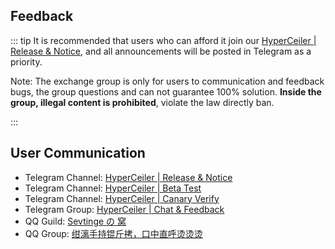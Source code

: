 ## Feedback

::: tip It is recommended that users who can afford it join our [HyperCeiler | Release & Notice](https://t.me/s/cemiuiler_release), and all announcements will be posted in Telegram as a priority.

Note: The exchange group is only for users to communication and feedback bugs, the group questions and can not guarantee 100% solution. **Inside the group, illegal content is prohibited**, violate the law directly ban.

:::
## User Communication

- Telegram Channel: [HyperCeiler | Release & Notice](https://t.me/s/cemiuiler_release)
- Telegram Channel: [HyperCeiler | Beta Test](https://t.me/s/cemiuiler_beta)
- Telegram Channel: [HyperCeiler | Canary Verify](https://t.me/s/cemiuiler_canary_verify)
- Telegram Group: [HyperCeiler | Chat & Feedback](https://t.me/cemiuiler)
- QQ Guild: [Sevtinge の 窝](https://pd.qq.com/s/35ooe0ssj)
- QQ Group: [绀漓手持锟斤拷，口中直呼烫烫烫](https://jq.qq.com/?_wv=1027&k=TedCJq8V)
